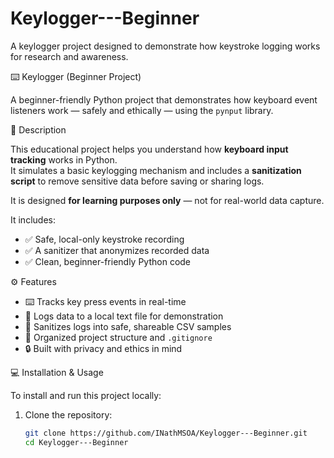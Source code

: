 # Keylogger---Beginner
A keylogger project designed to demonstrate how keystroke logging works for research and awareness.

⌨️ Keylogger (Beginner Project)

A beginner-friendly Python project that demonstrates how keyboard event listeners work — safely and ethically — using the `pynput` library.  

🧠 Description

This educational project helps you understand how **keyboard input tracking** works in Python.  
It simulates a basic keylogging mechanism and includes a **sanitization script** to remove sensitive data before saving or sharing logs.

It is designed **for learning purposes only** — not for real-world data capture.

It includes:
- ✅ Safe, local-only keystroke recording  
- ✅ A sanitizer that anonymizes recorded data  
- ✅ Clean, beginner-friendly Python code  

⚙️ Features

- ⌨️ Tracks key press events in real-time  
- 🧾 Logs data to a local text file for demonstration  
- 🧼 Sanitizes logs into safe, shareable CSV samples  
- 📁 Organized project structure and `.gitignore`  
- 🔒 Built with privacy and ethics in mind  

💻 Installation & Usage

To install and run this project locally:

1. Clone the repository:
   ```bash
   git clone https://github.com/INathMSOA/Keylogger---Beginner.git
   cd Keylogger---Beginner
